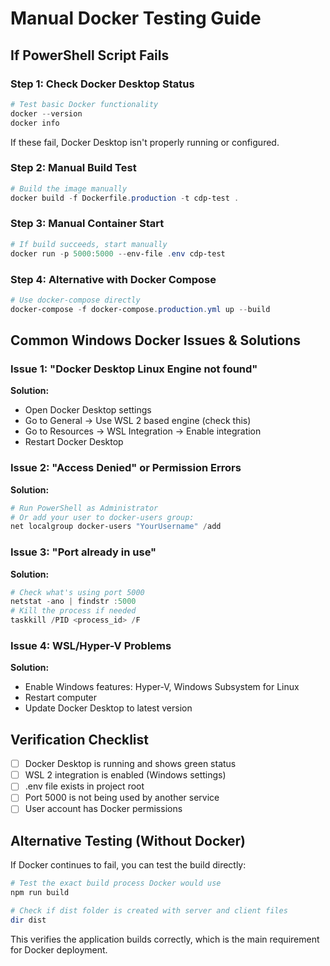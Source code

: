 # Manual Docker Testing Guide

## If PowerShell Script Fails

### Step 1: Check Docker Desktop Status
```powershell
# Test basic Docker functionality
docker --version
docker info
```

If these fail, Docker Desktop isn't properly running or configured.

### Step 2: Manual Build Test
```powershell
# Build the image manually
docker build -f Dockerfile.production -t cdp-test .
```

### Step 3: Manual Container Start
```powershell
# If build succeeds, start manually
docker run -p 5000:5000 --env-file .env cdp-test
```

### Step 4: Alternative with Docker Compose
```powershell
# Use docker-compose directly
docker-compose -f docker-compose.production.yml up --build
```

## Common Windows Docker Issues & Solutions

### Issue 1: "Docker Desktop Linux Engine not found"
**Solution:** 
- Open Docker Desktop settings
- Go to General → Use WSL 2 based engine (check this)
- Go to Resources → WSL Integration → Enable integration
- Restart Docker Desktop

### Issue 2: "Access Denied" or Permission Errors
**Solution:**
```powershell
# Run PowerShell as Administrator
# Or add your user to docker-users group:
net localgroup docker-users "YourUsername" /add
```

### Issue 3: "Port already in use"
**Solution:**
```powershell
# Check what's using port 5000
netstat -ano | findstr :5000
# Kill the process if needed
taskkill /PID <process_id> /F
```

### Issue 4: WSL/Hyper-V Problems
**Solution:**
- Enable Windows features: Hyper-V, Windows Subsystem for Linux
- Restart computer
- Update Docker Desktop to latest version

## Verification Checklist

- [ ] Docker Desktop is running and shows green status
- [ ] WSL 2 integration is enabled (Windows settings)
- [ ] .env file exists in project root
- [ ] Port 5000 is not being used by another service
- [ ] User account has Docker permissions

## Alternative Testing (Without Docker)

If Docker continues to fail, you can test the build directly:

```powershell
# Test the exact build process Docker would use
npm run build

# Check if dist folder is created with server and client files
dir dist
```

This verifies the application builds correctly, which is the main requirement for Docker deployment.